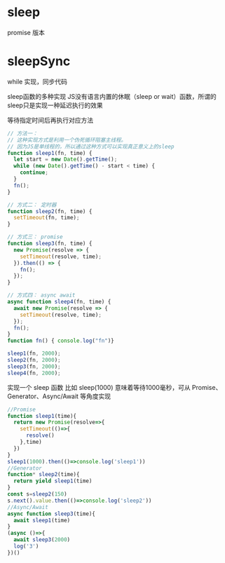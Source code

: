 # sleep

promise 版本

# sleepSync

while 实现，同步代码

sleep函数的多种实现
JS没有语言内置的休眠（sleep or wait）函数，所谓的sleep只是实现一种延迟执行的效果

等待指定时间后再执行对应方法

```js
// 方法一：
// 这种实现方式是利用一个伪死循环阻塞主线程。
// 因为JS是单线程的，所以通过这种方式可以实现真正意义上的sleep
function sleep1(fn, time) {
  let start = new Date().getTime();
  while (new Date().getTime() - start < time) {
    continue;
  }
  fn();
}

// 方式二： 定时器
function sleep2(fn, time) {
  setTimeout(fn, time);
}

// 方式三： promise
function sleep3(fn, time) {
  new Promise(resolve => {
    setTimeout(resolve, time);
  }).then(() => {
    fn();
  });
}

// 方式四： async await
async function sleep4(fn, time) {
  await new Promise(resolve => {
    setTimeout(resolve, time);
  });
  fn();
}
function fn() { console.log("fn")}

sleep1(fn, 2000);
sleep2(fn, 2000);
sleep3(fn, 2000);
sleep4(fn, 2000);

```
实现一个 sleep 函数
比如 sleep(1000) 意味着等待1000毫秒，可从 Promise、Generator、Async/Await 等角度实现

```js
//Promise
function sleep1(time){
  return new Promise(resolve=>{
    setTimeout(()=>{
      resolve()
    },time)
  })
}
sleep1(1000).then(()=>console.log('sleep1'))
//Generator
function* sleep2(time){
  return yield sleep1(time)
}
const s=sleep2(150)
s.next().value.then(()=>console.log('sleep2'))
//Async/Await
async function sleep3(time){
  await sleep1(time)
}
(async ()=>{
  await sleep3(2000)
  log('3')
})()
```

